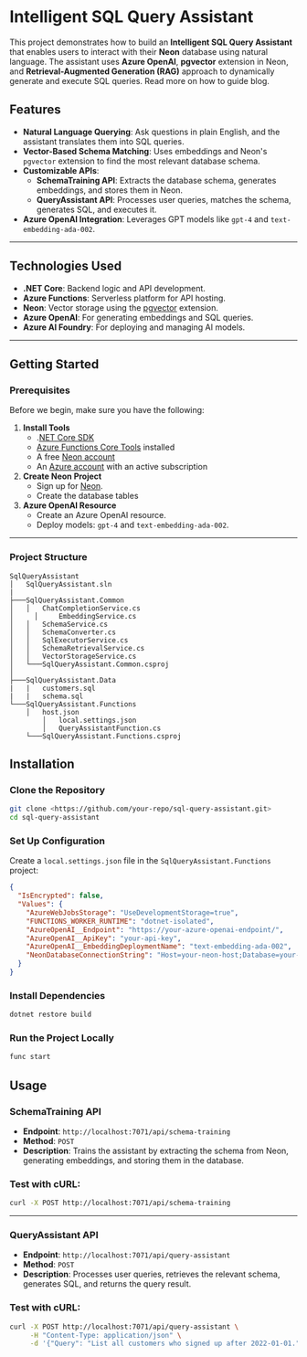 # Intelligent SQL Query Assistant

This project demonstrates how to build an **Intelligent SQL Query Assistant** that enables users to interact with their **Neon** database using natural language. The assistant uses **Azure OpenAI**, **pgvector** extension in Neon, and **Retrieval-Augmented Generation (RAG)** approach to dynamically generate and execute SQL queries. Read more on how to guide blog.

## Features

- **Natural Language Querying**: Ask questions in plain English, and the assistant translates them into SQL queries.
- **Vector-Based Schema Matching**: Uses embeddings and Neon's `pgvector` extension to find the most relevant database schema.
- **Customizable APIs**:
    - **SchemaTraining API**: Extracts the database schema, generates embeddings, and stores them in Neon.
    - **QueryAssistant API**: Processes user queries, matches the schema, generates SQL, and executes it.
- **Azure OpenAI Integration**: Leverages GPT models like `gpt-4` and `text-embedding-ada-002`.

---

## Technologies Used

- **.NET Core**: Backend logic and API development.
- **Azure Functions**: Serverless platform for API hosting.
- **Neon**: Vector storage using the [pgvector](https://neon.tech/docs/extensions/pgvector) extension.
- **Azure OpenAI**: For generating embeddings and SQL queries.
- **Azure AI Foundry**: For deploying and managing AI models.

---

## Getting Started

### Prerequisites

Before we begin, make sure you have the following:

1. **Install Tools**
    - .[NET Core SDK](https://dotnet.microsoft.com/en-us/download/dotnet)
    - [Azure Functions Core Tools](https://learn.microsoft.com/en-us/azure/azure-functions/functions-run-local?tabs=macos%2Cisolated-process%2Cnode-v4%2Cpython-v2%2Chttp-trigger%2Ccontainer-apps&pivots=programming-language-csharp) installed
    - A free [Neon account](https://console.neon.tech/signup)
    - An [Azure account](https://azure.microsoft.com/free/) with an active subscription
2. **Create Neon Project**
    - Sign up for [Neon](https://neon.tech/).
    - Create the database tables
3. **Azure OpenAI Resource**
    - Create an Azure OpenAI resource.
    - Deploy models: `gpt-4` and `text-embedding-ada-002`.

---

### Project Structure

```
SqlQueryAssistant
│   SqlQueryAssistant.sln
|
├───SqlQueryAssistant.Common
│   │   ChatCompletionService.cs
│	  │		EmbeddingService.cs
│   │   SchemaService.cs
│   │   SchemaConverter.cs
│   │   SqlExecutorService.cs
│   │   SchemaRetrievalService.cs
│   │   VectorStorageService.cs
│   └───SqlQueryAssistant.Common.csproj
│
├───SqlQueryAssistant.Data
|   |   customers.sql
|   |   schema.sql
└───SqlQueryAssistant.Functions
    │   host.json
		│   local.settings.json
		│   QueryAssistantFunction.cs
    └───SqlQueryAssistant.Functions.csproj
```

## Installation

### Clone the Repository

```bash
git clone <https://github.com/your-repo/sql-query-assistant.git>
cd sql-query-assistant
```

### Set Up Configuration

Create a `local.settings.json` file in the `SqlQueryAssistant.Functions` project:

```json
{
  "IsEncrypted": false,
  "Values": {
    "AzureWebJobsStorage": "UseDevelopmentStorage=true",
    "FUNCTIONS_WORKER_RUNTIME": "dotnet-isolated",
    "AzureOpenAI__Endpoint": "https://your-azure-openai-endpoint/",
    "AzureOpenAI__ApiKey": "your-api-key",
    "AzureOpenAI__EmbeddingDeploymentName": "text-embedding-ada-002",
    "NeonDatabaseConnectionString": "Host=your-neon-host;Database=your-database;Username=your-username;Password=your-password;SSL Mode=Require;Trust Server Certificate=true"
  }
}
```

### Install Dependencies

```bash
dotnet restore build
```

### Run the Project Locally

```bash
func start
```

## Usage

### **SchemaTraining API**

- **Endpoint**: `http://localhost:7071/api/schema-training`
- **Method**: `POST`
- **Description**: Trains the assistant by extracting the schema from Neon, generating embeddings, and storing them in the database.

### Test with cURL:

```bash
curl -X POST http://localhost:7071/api/schema-training
```

---

### **QueryAssistant API**

- **Endpoint**: `http://localhost:7071/api/query-assistant`
- **Method**: `POST`
- **Description**: Processes user queries, retrieves the relevant schema, generates SQL, and returns the query result.

### Test with cURL:

```bash
curl -X POST http://localhost:7071/api/query-assistant \
     -H "Content-Type: application/json" \
     -d '{"Query": "List all customers who signed up after 2022-01-01."}'
```